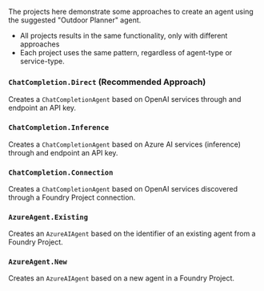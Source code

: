 
The projects here demonstrate some approaches to create an agent using the suggested "Outdoor Planner" agent.

- All projects results in the same functionality, only with different approaches
- Each project uses the same pattern, regardless of agent-type or service-type.

### `ChatCompletion.Direct` (Recommended Approach)

Creates a `ChatCompletionAgent` based on OpenAI services through and endpoint an API key.

### `ChatCompletion.Inference`
Creates a `ChatCompletionAgent` based on Azure AI services (inference) through and endpoint an API key.

### `ChatCompletion.Connection`
Creates a `ChatCompletionAgent` based on OpenAI services discovered through a Foundry Project connection.

### `AzureAgent.Existing`
Creates an `AzureAIAgent` based on the identifier of an existing agent from a Foundry Project.

### `AzureAgent.New`
Creates an `AzureAIAgent` based on a new agent in a Foundry Project.
